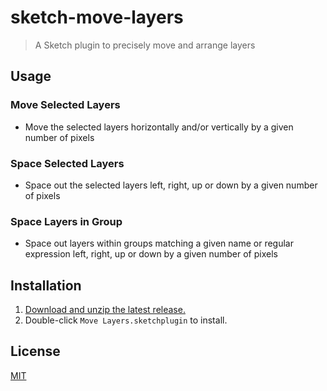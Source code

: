 # sketch-move-layers

> A Sketch plugin to precisely move and arrange layers

## Usage

### Move Selected Layers

- Move the selected layers horizontally and/or vertically by a given number of pixels

### Space Selected Layers

- Space out the selected layers left, right, up or down by a given number of pixels

### Space Layers in Group

- Space out layers within groups matching a given name or regular expression left, right, up or down by a given number of pixels

## Installation

1. [Download and unzip the latest release.](https://github.com/yuanqing/sketch-move-layers/releases)
2. Double-click `Move Layers.sketchplugin` to install.

## License

[MIT](LICENSE.md)
